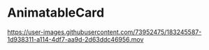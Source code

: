 # AnimatableCard

https://user-images.githubusercontent.com/73952475/183245587-1d938311-a114-4df7-aa9d-2d63ddc46956.mov


 
